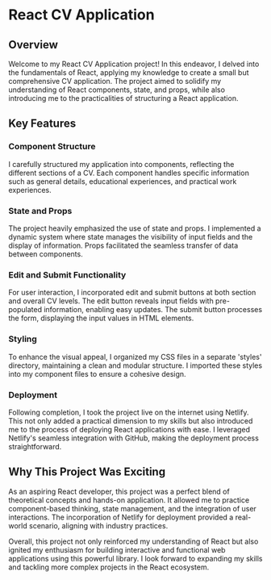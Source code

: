 # React CV Application
## Overview
Welcome to my React CV Application project! In this endeavor, I delved into the fundamentals of React, applying my knowledge to create a small but comprehensive CV application. The project aimed to solidify my understanding of React components, state, and props, while also introducing me to the practicalities of structuring a React application.

## Key Features
### Component Structure
I carefully structured my application into components, reflecting the different sections of a CV. Each component handles specific information such as general details, educational experiences, and practical work experiences.

### State and Props
The project heavily emphasized the use of state and props. I implemented a dynamic system where state manages the visibility of input fields and the display of information. Props facilitated the seamless transfer of data between components.

### Edit and Submit Functionality
For user interaction, I incorporated edit and submit buttons at both section and overall CV levels. The edit button reveals input fields with pre-populated information, enabling easy updates. The submit button processes the form, displaying the input values in HTML elements.

### Styling
To enhance the visual appeal, I organized my CSS files in a separate 'styles' directory, maintaining a clean and modular structure. I imported these styles into my component files to ensure a cohesive design.

### Deployment
Following completion, I took the project live on the internet using Netlify. This not only added a practical dimension to my skills but also introduced me to the process of deploying React applications with ease. I leveraged Netlify's seamless integration with GitHub, making the deployment process straightforward.

## Why This Project Was Exciting
As an aspiring React developer, this project was a perfect blend of theoretical concepts and hands-on application. It allowed me to practice component-based thinking, state management, and the integration of user interactions. The incorporation of Netlify for deployment provided a real-world scenario, aligning with industry practices.

Overall, this project not only reinforced my understanding of React but also ignited my enthusiasm for building interactive and functional web applications using this powerful library. I look forward to expanding my skills and tackling more complex projects in the React ecosystem.
